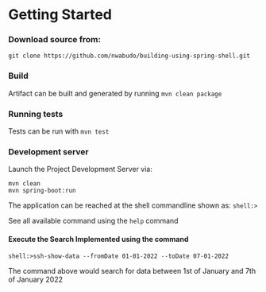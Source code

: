 # Getting Started

### Download source from:

```
git clone https://github.com/nwabudo/building-using-spring-shell.git
```

### Build

Artifact can be built and generated by running `mvn clean package`

### Running tests

Tests can be run with `mvn test`

### Development server

Launch the Project Development Server via:

```
mvn clean
mvn spring-boot:run
```

The application can be reached at the shell commandline shown as: `shell:>`

See all available command using the `help` command

#### Execute the Search Implemented using the command

```
shell:>ssh-show-data --fromDate 01-01-2022 --toDate 07-01-2022
```

The command above would search for data between 1st of January and 7th of January 2022